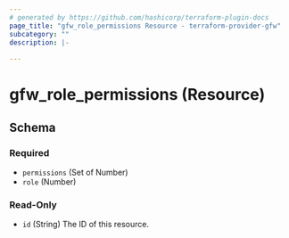 ```yaml
---
# generated by https://github.com/hashicorp/terraform-plugin-docs
page_title: "gfw_role_permissions Resource - terraform-provider-gfw"
subcategory: ""
description: |-
  
---
```


# gfw_role_permissions (Resource)





<!-- schema generated by tfplugindocs -->
## Schema

### Required

- `permissions` (Set of Number)
- `role` (Number)

### Read-Only

- `id` (String) The ID of this resource.


